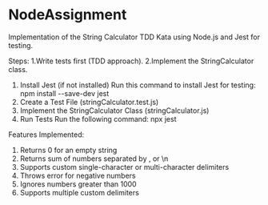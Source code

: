 # NodeAssignment

Implementation of the String Calculator TDD Kata using Node.js and Jest for testing.

Steps:
  1.Write tests first (TDD approach).
  2.Implement the StringCalculator class.

1. Install Jest (if not installed)
Run this command to install Jest for testing:
npm install --save-dev jest
2. Create a Test File (stringCalculator.test.js)
3. Implement the StringCalculator Class (stringCalculator.js)
4. Run Tests
Run the following command:
npx jest


Features Implemented:
1. Returns 0 for an empty string
2. Returns sum of numbers separated by , or \n
3. Supports custom single-character or multi-character delimiters
4. Throws error for negative numbers
5. Ignores numbers greater than 1000
6. Supports multiple custom delimiters

